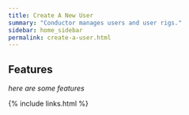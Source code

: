 ```yaml
---
title: Create A New User
summary: "Conductor manages users and user rigs."
sidebar: home_sidebar
permalink: create-a-user.html
---
```


## Features

*here are some features*

{% include links.html %}